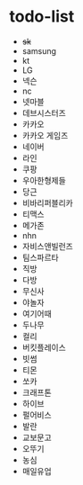 # todo-list

- ~~sk~~
- samsung
- kt
- LG
- 넥슨
- nc
- 넷마블
- 데브시스터즈
- 카카오
- 카카오 게임즈
- 네이버
- 라인
- 쿠팡
- 우아한형제들
- 당근
- 비바리퍼블리카
- 티맥스
- 메가존
- nhn
- 자비스앤빌런즈
- 팀스파르타
- 직방
- 다방
- 무신사
- 야놀자
- 여기어때
- 두나무
- 컬리
- 버킷플레이스
- 빗썸
- 티몬
- 쏘카
- 크래프톤
- 하이브
- 펄어비스
- 발란
- 교보문고
- 오뚜기
- 농심
- 매일유업
